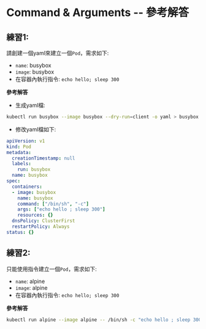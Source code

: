 # Command & Arguments -- 參考解答

## 練習1:

請創建一個yaml來建立一個`Pod`，需求如下:
  * `name`: busybox
  * `image`: busybox
  * 在容器內執行指令: `echo hello; sleep 300`

**參考解答**

* 生成yaml檔:
```bash
kubectl run busybox --image busybox --dry-run=client -o yaml > busybox.yaml
```

* 修改yaml檔如下:
```yaml
apiVersion: v1
kind: Pod
metadata:
  creationTimestamp: null
  labels:
    run: busybox
  name: busybox
spec:
  containers:
  - image: busybox
    name: busybox
    command: ["/bin/sh", "-c"]
    args: ["echo hello ; sleep 300"]
    resources: {}
  dnsPolicy: ClusterFirst
  restartPolicy: Always
status: {}

```

## 練習2:

只能使用指令建立一個`Pod`，需求如下:
  * `name`: alpine
  * `image`: alpine
  * 在容器內執行指令: `echo hello; sleep 300`

**參考解答**
    
```bash
kubectl run alpine --image alpine -- /bin/sh -c "echo hello ; sleep 300"
```